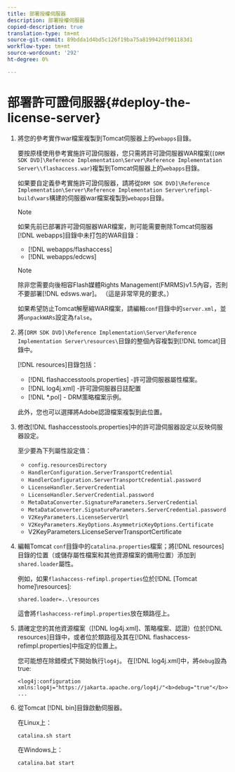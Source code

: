 ```yaml
---
title: 部署授權伺服器
description: 部署授權伺服器
copied-description: true
translation-type: tm+mt
source-git-commit: 89bdda1d4bd5c126f19ba75a819942df901183d1
workflow-type: tm+mt
source-wordcount: '292'
ht-degree: 0%

---
```



# 部署許可證伺服器{#deploy-the-license-server}

1. 將您的參考實作war檔案複製到Tomcat伺服器上的`webapps`目錄。

   要按原樣使用參考實施許可證伺服器，您只需將許可證伺服器WAR檔案(`[DRM SDK DVD]\Reference Implementation\Server\Reference Implementation Server\\flashaccess.war`)複製到Tomcat伺服器上的`webapps`目錄。

   如果要自定義參考實施許可證伺服器，請將從`DRM SDK DVD]\Reference Implementation\Server\Reference Implementation Server\refimpl-build\wars`構建的伺服器war檔案複製到`webapps`目錄。

   >[!NOTE]
   >
   >如果先前已部署許可證伺服器WAR檔案，則可能需要刪除Tomcat伺服器[!DNL webapps]目錄中未打包的WAR目錄：
   >
   >* [!DNL webapps/flashaccess]
   >* [!DNL webapps/edcws]


   >[!NOTE]
   >
   >除非您需要向後相容Flash媒體Rights Management(FMRMS)v1.5內容，否則不要部署[!DNL edsws.war]。 （這是非常罕見的要求。）
   >
   >如果希望防止Tomcat解壓縮WAR檔案，請編輯`conf`目錄中的`server.xml`，並將`unpackWARs`設定為`false`。

1. 將`[DRM SDK DVD]\Reference Implementation\Server\Reference Implementation Server\resources\`目錄的整個內容複製到[!DNL tomcat]目錄中。

   [!DNL resources]目錄包括：

   * [!DNL flashaccesstools.properties] -許可證伺服器屬性檔案。
   * [!DNL log4j.xml] -許可證伺服器日誌配置
   * [!DNL *.pol] - DRM策略檔案示例。

   此外，您也可以選擇將Adobe認證檔案複製到此位置。

1. 修改[!DNL flashaccesstools.properties]中的許可證伺服器設定以反映伺服器設定。

   至少要為下列屬性設定值：

   * `config.resourcesDirectory`
   * `HandlerConfiguration.ServerTransportCredential`
   * `HandlerConfiguration.ServerTransportCredential.password`
   * `LicenseHandler.ServerCredential`
   * `LicenseHandler.ServerCredential.password`
   * `MetaDataConverter.SignatureParameters.ServerCredential`
   * `MetaDataConverter.SignatureParameters.ServerCredential.password`
   * `V2KeyParameters.LicenseServerUrl`
   * `V2KeyParameters.KeyOptions.AsymmetricKeyOptions.Certificate`
   * V2KeyParameters.LicenseServerTransportCertificate

1. 編輯Tomcat `conf`目錄中的`catalina.properties`檔案；將[!DNL resources]目錄的位置（或儲存屬性檔案和其他資源檔案的備用位置）添加到`shared.loader`屬性。

   例如，如果`flashaccess-refimpl.properties`位於[!DNL [Tomcat home]\resources\]:

   ```
   shared.loader=..\resources
   ```

   這會將`flashaccess-refimpl.properties`放在類路徑上。
1. 請確定您的其他資源檔案（[!DNL log4j.xml]、策略檔案、認證）位於[!DNL resources]目錄中，或者位於類路徑及其在[!DNL flashaccess-refimpl.properties]中指定的位置上。

   您可能想在除錯模式下開始執行`log4j`。 在[!DNL log4j.xml]中，將`debug`設為true:

   ```
   <log4j:configuration xmlns:log4j="https://jakarta.apache.org/log4j/"<b>debug="true"</b>>
   ...
   ```

1. 從Tomcat [!DNL bin]目錄啟動伺服器。

   在Linux上：

   ```
   catalina.sh start
   ```

   在Windows上：

   ```
   catalina.bat start
   ```
